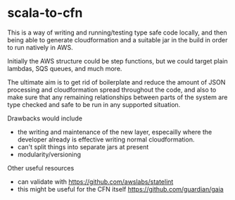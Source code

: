 # scala-to-cfn
This is a way of writing and running/testing type safe 
code locally, and then being able to generate
cloudformation and a suitable jar in the build in order
to run natively in AWS.

Initially the AWS structure could be step functions,
but we could target plain lambdas, SQS queues, and much
more.

The ultimate aim is to get rid of boilerplate and reduce
the amount of JSON processing and cloudformation spread
throughout the code, and also to make sure that any
remaining relationships between parts of the system
are type checked and safe to be run in any supported
situation.

Drawbacks would include
* the writing and maintenance of
the new layer, especailly where the developer already
is effective writing normal cloudformation.
* can't split things into separate jars at present
* modularity/versioning

Other useful resources
* can validate with https://github.com/awslabs/statelint
* this might be useful for the CFN itself
https://github.com/guardian/gaia
